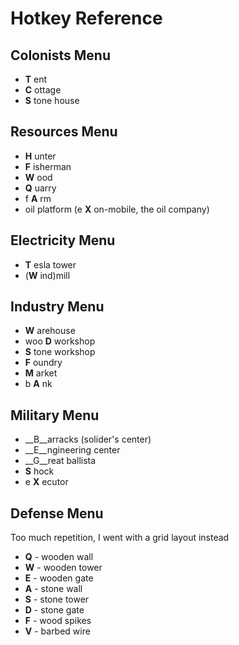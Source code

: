 # Hotkey Reference
##  Colonists Menu
- __T__ ent
- __C__ ottage
- __S__ tone house
##  Resources Menu
- __H__ unter
- __F__ isherman
- __W__ ood
- __Q__ uarry
- f __A__ rm
- oil platform (e __X__ on-mobile, the oil company)
##  Electricity Menu
- __T__ esla tower
- (__W__ ind)mill
##  Industry Menu
- __W__ arehouse
- woo __D__ workshop
- __S__ tone workshop
- __F__ oundry
- __M__ arket
- b __A__ nk
##  Military Menu
- __B__arracks (solider's center)
- __E__ngineering center
- __G__reat ballista
- __S__ hock
- e __X__ ecutor
##  Defense Menu
Too much repetition, I went with a grid layout instead

- __Q__ - wooden wall
- __W__ - wooden tower
- __E__ - wooden gate
- __A__ - stone wall
- __S__ - stone tower
- __D__ - stone gate
- __F__ - wood spikes
- __V__ - barbed wire


